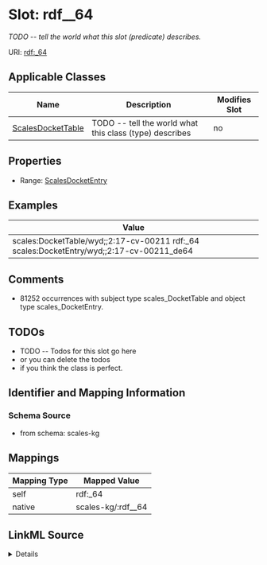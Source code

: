 

# Slot: rdf__64


_TODO -- tell the world what this slot (predicate) describes._





URI: [rdf:_64](http://www.w3.org/1999/02/22-rdf-syntax-ns#_64)



<!-- no inheritance hierarchy -->





## Applicable Classes

| Name | Description | Modifies Slot |
| --- | --- | --- |
| [ScalesDocketTable](../classes/ScalesDocketTable.md) | TODO -- tell the world what this class (type) describes |  no  |







## Properties

* Range: [ScalesDocketEntry](../classes/ScalesDocketEntry.md)






## Examples

| Value |
| --- |
| scales:DocketTable/wyd;;2:17-cv-00211 rdf:_64 scales:DocketEntry/wyd;;2:17-cv-00211_de64 |

## Comments

* 81252 occurrences with subject type scales_DocketTable and object type scales_DocketEntry.

## TODOs

* TODO -- Todos for this slot go here
* or you can delete the todos
* if you think the class is perfect.

## Identifier and Mapping Information







### Schema Source


* from schema: scales-kg




## Mappings

| Mapping Type | Mapped Value |
| ---  | ---  |
| self | rdf:_64 |
| native | scales-kg/:rdf__64 |




## LinkML Source

<details>
```yaml
name: rdf__64
description: TODO -- tell the world what this slot (predicate) describes.
todos:
- TODO -- Todos for this slot go here
- or you can delete the todos
- if you think the class is perfect.
comments:
- 81252 occurrences with subject type scales_DocketTable and object type scales_DocketEntry.
examples:
- value: scales:DocketTable/wyd;;2:17-cv-00211 rdf:_64 scales:DocketEntry/wyd;;2:17-cv-00211_de64
from_schema: scales-kg
rank: 1000
slot_uri: rdf:_64
alias: rdf__64
domain_of:
- scales_DocketTable
range: scales_DocketEntry

```
</details>